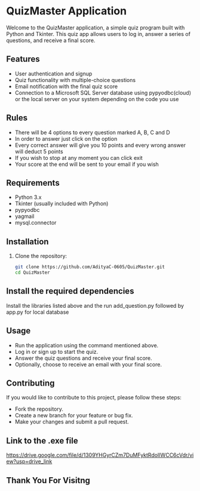 # QuizMaster Application

Welcome to the QuizMaster application, a simple quiz program built with Python and Tkinter. This quiz app allows users to log in, answer a series of questions, and receive a final score.

## Features

- User authentication and signup
- Quiz functionality with multiple-choice questions
- Email notification with the final quiz score
- Connection to a Microsoft SQL Server database using pypyodbc(cloud) or the local server on your system depending on the code you use

## Rules

- There will be 4 options to every question marked A, B, C and D
- In order to answer just click on the option 
- Every correct answer will give you 10 points and every wrong answer will deduct 5 points
- If you wish to stop at any moment you can click exit 
- Your score at the end will be sent to your email if you wish

## Requirements

- Python 3.x
- Tkinter (usually included with Python)
- pypyodbc
- yagmail
- mysql.connector

## Installation

1. Clone the repository:

   ```bash
   git clone https://github.com/AdityaC-0605/QuizMaster.git
   cd QuizMaster

## Install the required dependencies

Install the libraries listed above and the run add_question.py followed by app.py for local database


## Usage

- Run the application using the command mentioned above.
- Log in or sign up to start the quiz.
- Answer the quiz questions and receive your final score.
- Optionally, choose to receive an email with your final score.

## Contributing

If you would like to contribute to this project, please follow these steps:

- Fork the repository.
- Create a new branch for your feature or bug fix.
- Make your changes and submit a pull request.

## Link to the .exe file

https://drive.google.com/file/d/1309YHGyrCZm7DuMFyktRdoIIWCC6cVdr/view?usp=drive_link

## Thank You For Visitng
